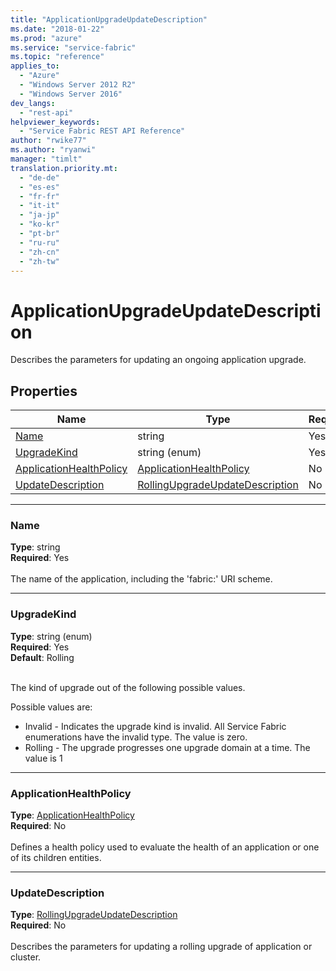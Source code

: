 ```yaml
---
title: "ApplicationUpgradeUpdateDescription"
ms.date: "2018-01-22"
ms.prod: "azure"
ms.service: "service-fabric"
ms.topic: "reference"
applies_to: 
  - "Azure"
  - "Windows Server 2012 R2"
  - "Windows Server 2016"
dev_langs: 
  - "rest-api"
helpviewer_keywords: 
  - "Service Fabric REST API Reference"
author: "rwike77"
ms.author: "ryanwi"
manager: "timlt"
translation.priority.mt: 
  - "de-de"
  - "es-es"
  - "fr-fr"
  - "it-it"
  - "ja-jp"
  - "ko-kr"
  - "pt-br"
  - "ru-ru"
  - "zh-cn"
  - "zh-tw"
---
```

# ApplicationUpgradeUpdateDescription

Describes the parameters for updating an ongoing application upgrade.

## Properties
| Name | Type | Required |
| --- | --- | --- |
| [Name](#name) | string | Yes |
| [UpgradeKind](#upgradekind) | string (enum) | Yes |
| [ApplicationHealthPolicy](#applicationhealthpolicy) | [ApplicationHealthPolicy](sfclient-v61-model-applicationhealthpolicy.md) | No |
| [UpdateDescription](#updatedescription) | [RollingUpgradeUpdateDescription](sfclient-v61-model-rollingupgradeupdatedescription.md) | No |

____
### Name
__Type__: string <br/>
__Required__: Yes<br/>
<br/>
The name of the application, including the 'fabric:' URI scheme.

____
### UpgradeKind
__Type__: string (enum) <br/>
__Required__: Yes<br/>
__Default__: Rolling <br/>
<br/>


The kind of upgrade out of the following possible values.

Possible values are: 

  - Invalid - Indicates the upgrade kind is invalid. All Service Fabric enumerations have the invalid type. The value is zero.
  - Rolling - The upgrade progresses one upgrade domain at a time. The value is 1



____
### ApplicationHealthPolicy
__Type__: [ApplicationHealthPolicy](sfclient-v61-model-applicationhealthpolicy.md) <br/>
__Required__: No<br/>
<br/>
Defines a health policy used to evaluate the health of an application or one of its children entities.


____
### UpdateDescription
__Type__: [RollingUpgradeUpdateDescription](sfclient-v61-model-rollingupgradeupdatedescription.md) <br/>
__Required__: No<br/>
<br/>
Describes the parameters for updating a rolling upgrade of application or cluster.
